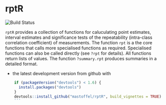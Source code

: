 <!-- README.md is generated from README.Rmd. Please edit that file -->
rptR
====

![Build Status](https://travis-ci.org/mastoffel/rptR.svg?branch=master)

`rptR` provides a collection of functions for caluculating point estimates, interval estimates and significance tests of the repeatability (intra-class correlation coefficient) of measurements. The function `rpt` is a the core functions that calls more specialised functions as required. Specialised functions can also be called directly (see `?rpt` for details). All functions return lists of values. The function `?summary.rpt` produces summaries in a detailed format.

-   the latest development version from github with

``` r
    if (packageVersion("devtools") < 1.6) {
      install.packages("devtools")
    }
    devtools::install_github("mastoffel/rptR", build_vignettes = TRUE)
    ```
```
